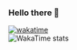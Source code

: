 ### Hello there 👋
[![wakatime](https://wakatime.com/badge/user/8b2a3d9c-f782-46b7-ac76-372ee352f174.svg)](https://wakatime.com/@8b2a3d9c-f782-46b7-ac76-372ee352f174)
<br/>
![WakaTime stats](https://wakatime.com/share/@MightyMato/7dcfd5f7-e336-45e7-a3f9-c7df34e00d9c.svg)
<!--![GitHub Streak](https://streak-stats.demolab.com?user=xzovin00&theme=dark&exclude_days=Sun%2CSat&cache=1)-->

<!--**xzovin00/xzovin00** is a ✨ _special_ ✨ repository because its `README.md` (this file) appears on your GitHub profile.

Here are some ideas to get you started:

- 🔭 I’m currently working on ...
- 🌱 I’m currently learning ...
- 👯 I’m looking to collaborate on ...
- 🤔 I’m looking for help with ...
- 💬 Ask me about ...
- 📫 How to reach me: ...
- 😄 Pronouns: ...
- ⚡ Fun fact: ...
-->

